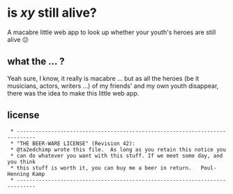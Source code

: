 # is _xy_ still alive?

A macabre little web app to look up whether your youth's heroes are still alive 😕

## what the ... ?

Yeah sure, I know, it really is macabre ... but as all the heroes (be it musicians, actors, writers ...) of my friends' and my own youth disappear, there was the idea to make this little web app.

## license

```
 * ----------------------------------------------------------------------------
 * "THE BEER-WARE LICENSE" (Revision 42):
 * @ta2edchimp wrote this file.  As long as you retain this notice you
 * can do whatever you want with this stuff. If we meet some day, and you think
 * this stuff is worth it, you can buy me a beer in return.   Poul-Henning Kamp
 * ----------------------------------------------------------------------------
```
